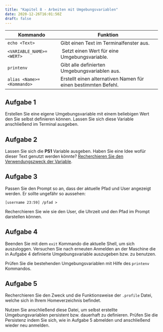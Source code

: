 ```yaml
---
title: "Kapitel 8 - Arbeiten mit Umgebungsvariablen"
date: 2020-12-26T16:01:50Z
draft: false
---
```


| Kommando      | Funktion      |
| ------------- | ------------- |
| `echo <Text>` | Gibt einen Text im Terminalfenster aus. |
| `<VARIABLE_NAME>=<WERT>` | Setzt einen Wert für eine Umgebungsvariable. |
| `printenv` | Gibt alle definierten Umgebungsvariablen aus. |
| `alias <Name>=<Kommando>` | Erstellt einen alternativen Namen für einen bestimmten Befehl. |

## Aufgabe 1

Erstellen Sie eine eigene Umgebungsvariable mit einem beliebigen Wert den Sie selbst definieren können. Lassen Sie sich diese Variable anschließend im Terminal ausgeben.

## Aufgabe 2

Lassen Sie sich die **PS1** Variable ausgeben.  Haben Sie eine Idee wofür dieser Text genutzt werden könnte? [Recherchieren Sie den Verwendungszweck der Variable](https://wiki.ubuntuusers.de/Bash/Prompt/).

## Aufgabe 3

Passen Sie den Prompt so an, dass der aktuelle Pfad und User angezeigt werden. 
Er sollte ungefähr so aussehen: 

`[username 23:59] /pfad > `

Recherchieren Sie wie sie den User, die Uhrzeit und den Pfad im Prompt darstellen können.

## Aufgabe 4

Beenden Sie mit dem `exit` Kommando die aktuelle Shell, um sich auszuloggen. Versuchen Sie nach erneuten Anmelden an der Maschine die in Aufgabe 4 definierte Umgebungsvariable auszugeben bzw. zu benutzen.

Prüfen Sie die bestehenden Umgebungsvariablen mit Hilfe des `printenv` Kommandos.

## Aufgabe 5

Recherchieren Sie den Zweck und die Funktionsweise der `.profile` Datei, welche sich in Ihrem Homeverzeichnis befindet.

Nutzen Sie anschließend diese Datei, um selbst erstellte Umgebungsvariablen persistent bzw. dauerhaft zu definieren. Prüfen Sie die Persistenz indem Sie sich, wie in Aufgabe 5 abmelden und anschließend wieder neu anmelden.

